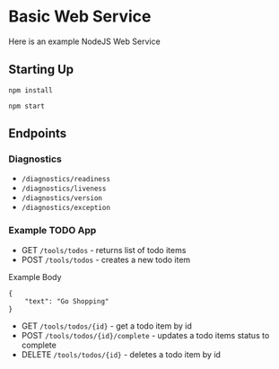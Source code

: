 # Basic Web Service
Here is an example NodeJS Web Service

## Starting Up
`npm install`

`npm start`

## Endpoints
### Diagnostics
* `/diagnostics/readiness`
* `/diagnostics/liveness`
* `/diagnostics/version`
* `/diagnostics/exception`

### Example TODO App
* GET `/tools/todos` - returns list of todo items
* POST `/tools/todos` - creates a new todo item

Example Body
```
{
    "text": "Go Shopping"
}
```
* GET `/tools/todos/{id}` - get a todo item by id
* POST `/tools/todos/{id}/complete` - updates a todo items status to complete
* DELETE `/tools/todos/{id}` - deletes a todo item by id

